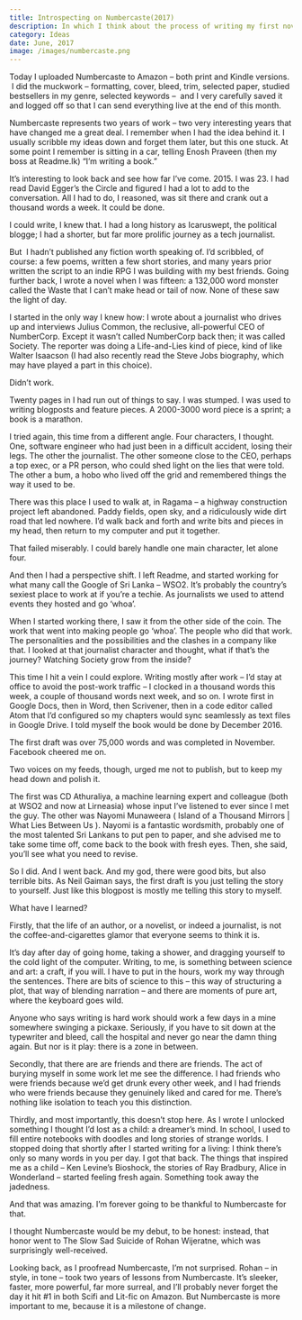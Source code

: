 ```yaml
---
title: Introspecting on Numbercaste(2017)
description: In which I think about the process of writing my first novel, immediately after releasing it.
category: Ideas
date: June, 2017
image: /images/numbercaste.png
---
```



Today I uploaded Numbercaste to Amazon – both print and Kindle versions.  I did the muckwork – formatting, cover, bleed, trim, selected paper, studied bestsellers in my genre, selected keywords –  and I very carefully saved it and logged off so that I can send everything live at the end of this month.

Numbercaste represents two years of work – two very interesting years that have changed me a great deal. I remember when I had the idea behind it. I usually scribble my ideas down and forget them later, but this one stuck. At some point I remember is sitting in a car, telling Enosh Praveen (then my boss at Readme.lk) “I’m writing a book.”

It’s interesting to look back and see how far I’ve come. 2015. I was 23. I had read David Egger’s the Circle and figured I had a lot to add to the conversation. All I had to do, I reasoned, was sit there and crank out a thousand words a week. It could be done.

I could write, I knew that. I had a long history as Icaruswept, the political blogge; I had a shorter, but far more prolific journey as a tech journalist.

But  I hadn’t published any fiction worth speaking of. I’d scribbled, of course: a few poems, written a few short stories, and many years prior written the script to an indie RPG I was building with my best friends. Going further back, I wrote a novel when I was fifteen: a 132,000 word monster called the Waste that I can’t make head or tail of now. None of these saw the light of day.

I started in the only way I knew how: I wrote about a journalist who drives up and interviews Julius Common, the reclusive, all-powerful CEO of NumberCorp. Except it wasn’t called NumberCorp back then; it was called Society. The reporter was doing a Life-and-Lies kind of piece, kind of like Walter Isaacson (I had also recently read the Steve Jobs biography, which may have played a part in this choice).

Didn’t work.

Twenty pages in I had run out of things to say. I was stumped. I was used to writing blogposts and feature pieces. A 2000-3000 word piece is a sprint; a book is a marathon.


I tried again, this time from a different angle. Four characters, I thought. One, software engineer who had just been in a difficult accident, losing their legs. The other the journalist. The other someone close to the CEO, perhaps a top exec, or a PR person, who could shed light on the lies that were told. The other a bum, a hobo who lived off the grid and remembered things the way it used to be.

There was this place I used to walk at, in Ragama – a highway construction project left abandoned. Paddy fields, open sky, and a ridiculously wide dirt road that led nowhere. I’d walk back and forth and write bits and pieces in my head, then return to my computer and put it together.

That failed miserably. I could barely handle one main character, let alone four.

And then I had a perspective shift. I left Readme, and started working for what many call the Google of Sri Lanka – WSO2. It’s probably the country’s sexiest place to work at if you’re a techie. As journalists we used to attend events they hosted and go ‘whoa’.

When I started working there, I saw it from the other side of the coin. The work that went into making people go ‘whoa’. The people who did that work. The personalities and the possibilities and the clashes in a company like that. I looked at that journalist character and thought, what if that’s the journey? Watching Society grow from the inside?

This time I hit a vein I could explore. Writing mostly after work – I’d stay at office to avoid the post-work traffic – I clocked in a thousand words this week, a couple of thousand words next week, and so on. I wrote first in Google Docs, then in Word, then Scrivener, then in a code editor called Atom that I’d configured so my chapters would sync seamlessly as text files in Google Drive. I told myself the book would be done by December 2016.


The first draft was over 75,000 words and was completed in November. Facebook cheered me on.

Two voices on my feeds, though, urged me not to publish, but to keep my head down and polish it.

The first was CD Athuraliya, a machine learning expert and colleague (both at WSO2 and now at Lirneasia) whose input I’ve listened to ever since I met the guy. The other was Nayomi Munaweera ( Island of a Thousand Mirrors | What Lies Between Us ). Nayomi is a fantastic wordsmith, probably one of the most talented Sri Lankans to put pen to paper, and she advised me to take some time off, come back to the book with fresh eyes. Then, she said, you’ll see what you need to revise.

So I did. And I went back. And my god, there were good bits, but also terrible bits. As Neil Gaiman says, the first draft is you just telling the story to yourself. Just like this blogpost is mostly me telling this story to myself.

What have I learned?

Firstly, that the life of an author, or a novelist, or indeed a journalist, is not the coffee-and-cigarettes glamor that everyone seems to think it is.

It’s day after day of going home, taking a shower, and dragging yourself to the cold light of the computer. Writing, to me, is something between science and art: a craft, if you will. I have to put in the hours, work my way through the sentences. There are bits of science to this – this way of structuring a plot, that way of blending narration – and there are moments of pure art, where the keyboard goes wild.

Anyone who says writing is hard work should work a few days in a mine somewhere swinging a pickaxe. Seriously, if you have to sit down at the typewriter and bleed, call the hospital and never go near the damn thing again. But nor is it play: there is a zone in between.

Secondly, that there are are friends and there are friends. The act of burying myself in some work let me see the difference. I had friends who were friends because we’d get drunk every other week, and I had friends who were friends because they genuinely liked and cared for me. There’s nothing like isolation to teach you this distinction.

Thirdly, and most importantly, this doesn’t stop here. As I wrote I unlocked something I thought I’d lost as a child: a dreamer’s mind. In school, I used to fill entire notebooks with doodles and long stories of strange worlds. I stopped doing that shortly after I started writing for a living: I think there’s only so many words in you per day. I got that back. The things that inspired me as a child – Ken Levine’s Bioshock, the stories of Ray Bradbury, Alice in Wonderland – started feeling fresh again. Something took away the jadedness.

And that was amazing. I’m forever going to be thankful to Numbercaste for that.

I thought Numbercaste would be my debut, to be honest: instead, that honor went to The Slow Sad Suicide of Rohan Wijeratne, which was surprisingly well-received.

Looking back, as I proofread Numbercaste, I’m not surprised. Rohan – in style, in tone – took two years of lessons from Numbercaste. It’s sleeker, faster, more powerful, far more surreal, and I’ll probably never forget the day it hit #1 in both Scifi and Lit-fic on Amazon. But Numbercaste is more important to me, because it is a milestone of change.
